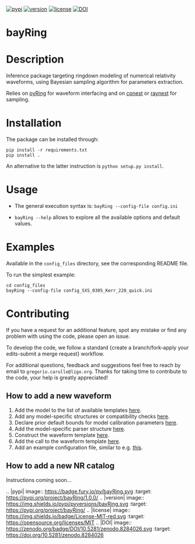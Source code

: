 [![pypi](https://badge.fury.io/py/bayRing.svg)](https://pypi.org/project/bayRing/1.0.0/) [![version](https://img.shields.io/pypi/pyversions/bayRing.svg)](https://pypi.org/project/bayRing/) [![license](https://img.shields.io/badge/License-MIT-red.svg)](https://opensource.org/licenses/MIT) [![DOI](https://zenodo.org/badge/DOI/10.5281/zenodo.8284026.svg)](https://doi.org/10.5281/zenodo.8284026)

bayRing
=======

# Description

Inference package targeting ringdown modeling of numerical relativity waveforms, using Bayesian sampling algorithm for parameters extraction.  

Relies on [pyRing](https://git.ligo.org/lscsoft/pyring) for waveform interfacing and on [cpnest](https://github.com/johnveitch/cpnest/tree/master) or [raynest](https://github.com/wdpozzo/raynest) for sampling.

# Installation

The package can be installed through: 

  ```
  pip install -r requirements.txt
  pip install .
  ```

An alternative to the latter instruction is `python setup.py install`.

# Usage

* The general execution syntax is: `bayRing --config-file config.ini`

* `bayRing --help` allows to explore all the available options and default values.

# Examples

Available in the `config_files` directory, see the corresponding README file.

To run the simplest example: 

  ```
  cd config_files
  bayRing --config-file config_SXS_0305_Kerr_220_quick.ini
  ```

# Contributing

If you have a request for an additional feature, spot any mistake or find any problem with using the code, please open an issue.

To develop the code, we follow a standard {create a branch/fork-apply your edits-submit a merge request} workflow.

For additional questions, feedback and suggestions feel free to reach by email to `gregorio.carullo@ligo.org`. Thanks for taking time to contribute to the code, your help is greatly appreciated!

## How to add a new waveform

1. Add the model to the list of available templates [here](https://github.com/GCArullo/bayRing/blob/8053d9232bbace0fb8ec114ce084fb4c65bcb5e5/bayRing/initialise.py#L273).
2. Add any model-specific structures or compatibility checks [here](https://github.com/GCArullo/bayRing/blob/8053d9232bbace0fb8ec114ce084fb4c65bcb5e5/bayRing/initialise.py#192).
3. Declare prior default bounds for model calibration parameters [here](https://github.com/GCArullo/bayRing/blob/8053d9232bbace0fb8ec114ce084fb4c65bcb5e5/bayRing/inference.py#L73).
4. Add the model-specific parser structure [here](https://github.com/GCArullo/bayRing/blob/8053d9232bbace0fb8ec114ce084fb4c65bcb5e5/bayRing/inference.py#L313).
5. Construct the waveform template [here](https://github.com/GCArullo/bayRing/blob/8053d9232bbace0fb8ec114ce084fb4c65bcb5e5/bayRing/template_waveforms.py#L87).
6. Add the call to the waveform template [here](https://github.com/GCArullo/bayRing/blob/8053d9232bbace0fb8ec114ce084fb4c65bcb5e5/bayRing/template_waveforms.py#L169).
7. Add an example configuration file, similar to e.g. [this](https://github.com/GCArullo/bayRing/blob/8053d9232bbace0fb8ec114ce084fb4c65bcb5e5/config_files/config_SXS_0305_Kerr_220_quick.ini).

## How to add a new NR catalog

Instructions coming soon...



.. |pypi| image:: https://badge.fury.io/py/bayRing.svg
   :target: https://pypi.org/project/bayRing/1.0.0/
.. |version| image:: https://img.shields.io/pypi/pyversions/bayRing.svg
   :target: https://pypi.org/project/bayRing/
.. |license| image:: https://img.shields.io/badge/License-MIT-red.svg
   :target: https://opensource.org/licenses/MIT
.. |DOI| image:: https://zenodo.org/badge/DOI/10.5281/zenodo.8284026.svg
   :target: https://doi.org/10.5281/zenodo.8284026
